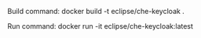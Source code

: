 Build command:
	docker build -t eclipse/che-keycloak .

Run command:
	docker run -it eclipse/che-keycloak:latest
